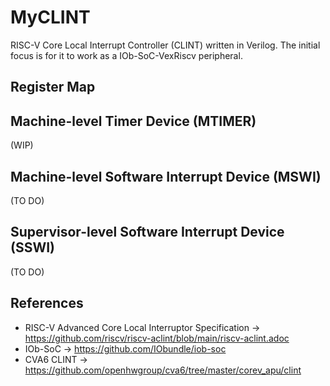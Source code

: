 # MyCLINT
RISC-V Core Local Interrupt Controller (CLINT) written in Verilog. The initial focus is for it to work as a IOb-SoC-VexRiscv peripheral.

## Register Map

## Machine-level Timer Device (MTIMER)
(WIP)

## Machine-level Software Interrupt Device (MSWI)
(TO DO)

## Supervisor-level Software Interrupt Device (SSWI)
(TO DO)

## References
- RISC-V Advanced Core Local Interruptor Specification -> https://github.com/riscv/riscv-aclint/blob/main/riscv-aclint.adoc 
- IOb-SoC -> https://github.com/IObundle/iob-soc
- CVA6 CLINT -> https://github.com/openhwgroup/cva6/tree/master/corev_apu/clint

